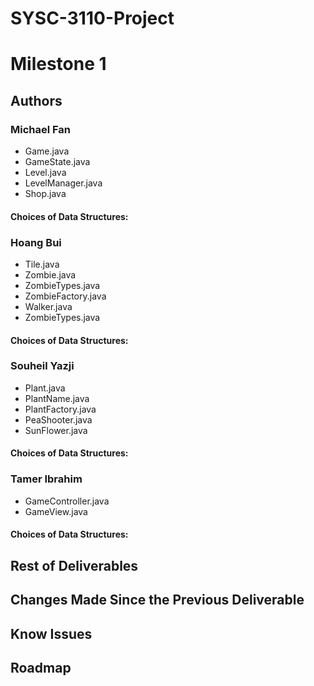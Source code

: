 # SYSC-3110-Project

# Milestone 1

## Authors

### Michael Fan
* Game.java
* GameState.java
* Level.java
* LevelManager.java
* Shop.java

#### Choices of Data Structures:

### Hoang Bui
* Tile.java
* Zombie.java
* ZombieTypes.java
* ZombieFactory.java
* Walker.java
* ZombieTypes.java

#### Choices of Data Structures:

### Souheil Yazji
* Plant.java
* PlantName.java
* PlantFactory.java
* PeaShooter.java
* SunFlower.java

#### Choices of Data Structures:

### Tamer Ibrahim
* GameController.java
* GameView.java

#### Choices of Data Structures:

## Rest of Deliverables

## Changes Made Since the Previous Deliverable

## Know Issues

## Roadmap
